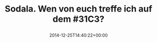 ---
retweeted: false
source: <a href="http://mvilla.it/fenix" rel="nofollow">Fenix for Android</a>
entities:
  hashtags:
  - text: 31C3
    indices:
    - '40'
    - '45'
  symbols: []
  user_mentions: []
  urls: []
display_text_range:
- '0'
- '46'
favorite_count: '3'
id_str: '548126108890435585'
truncated: false
retweet_count: '0'
id: '548126108890435585'
created_at: Thu Dec 25 14:40:22 +0000 2014
favorited: false
full_text: 'Sodala. Wen von euch treffe ich auf dem #31C3?'
lang: de
tags:
- 31C3
- pesos/twitter
date: '2014-12-25T14:40:22+00:00'
src: https://twitter.com/bascht/status/548126108890435585
original_url: https://twitter.com/bascht/status/548126108890435585
type: twitter_tweet
text: 'Sodala. Wen von euch treffe ich auf dem #31C3?'
title: 'Sodala. Wen von euch treffe ich auf dem #31C3?

  '

---